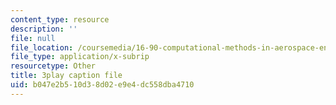 ```yaml
---
content_type: resource
description: ''
file: null
file_location: /coursemedia/16-90-computational-methods-in-aerospace-engineering-spring-2014/b047e2b510d38d02e9e4dc558dba4710_6hewlsfqltY.srt
file_type: application/x-subrip
resourcetype: Other
title: 3play caption file
uid: b047e2b5-10d3-8d02-e9e4-dc558dba4710
---
```

